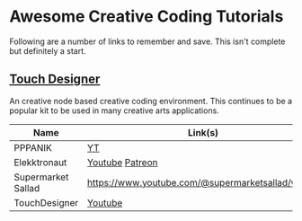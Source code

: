 # Awesome Creative Coding Tutorials

Following are a number of links to remember and save. This isn't complete but definitely a start. 

## [Touch Designer](https://derivative.ca/) 
An creative node based creative coding environment. This continues to be a popular kit to be used in many creative arts applications. 

| Name | Link(s) | Category | 
| --- | --- | --- |
| PPPANIK | [YT](https://www.youtube.com/@pppanik007/videos) | TC | 
| Elekktronaut | [Youtube](https://www.youtube.com/@elekktronaut) [Patreon](https://www.patreon.com/elekktronaut) | TC | 
| Supermarket Sallad | https://www.youtube.com/@supermarketsallad/videos | TC | 
| TouchDesigner | [Youtube](https://www.youtube.com/@TouchDesignerOfficial/videos) | TC | 
